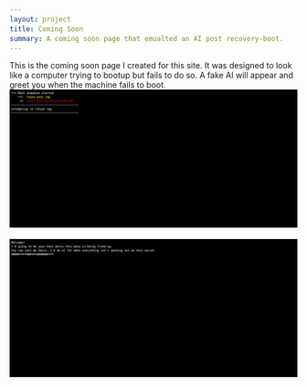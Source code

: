 ```yaml
---
layout: project
title: Coming Soon
summary: A coming soon page that emualted an AI post recovery-boot.
---
```

This is the coming soon page I created for this site. It was designed to look like a computer trying to bootup but fails to do so. A fake AI will appear and greet you when the machine fails to boot.<br />
<img src="/images/comingSoonP1.png" /><br /><br />
<img src="/images/comingSoonP2.png" />
